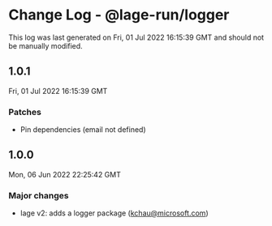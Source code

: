 # Change Log - @lage-run/logger

This log was last generated on Fri, 01 Jul 2022 16:15:39 GMT and should not be manually modified.

<!-- Start content -->

## 1.0.1

Fri, 01 Jul 2022 16:15:39 GMT

### Patches

- Pin dependencies (email not defined)

## 1.0.0

Mon, 06 Jun 2022 22:25:42 GMT

### Major changes

- lage v2: adds a logger package (kchau@microsoft.com)
